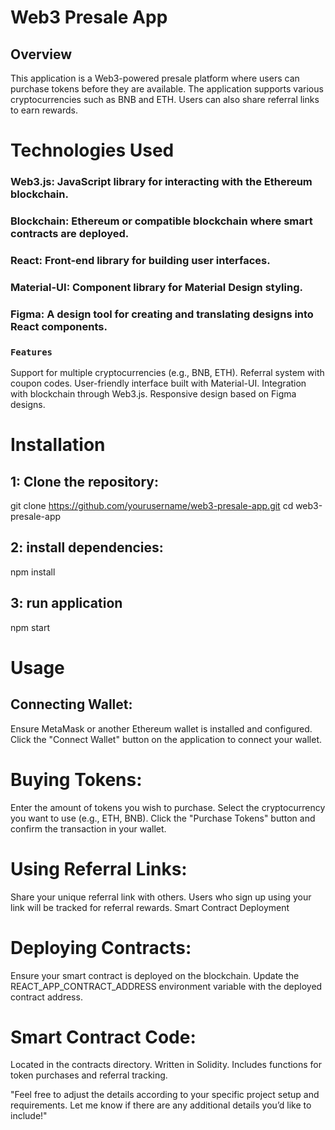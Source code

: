 # Web3 Presale App

## Overview
This application is a Web3-powered presale platform where users can purchase tokens before they are available.
The application supports various cryptocurrencies such as BNB and ETH. Users can also share referral links to earn rewards.

# Technologies Used
### Web3.js: JavaScript library for interacting with the Ethereum blockchain.
### Blockchain: Ethereum or compatible blockchain where smart contracts are deployed.
### React: Front-end library for building user interfaces.
### Material-UI: Component library for Material Design styling.
### Figma: A design tool for creating and translating designs into React components.

### `Features`
Support for multiple cryptocurrencies (e.g., BNB, ETH).
Referral system with coupon codes.
User-friendly interface built with Material-UI.
Integration with blockchain through Web3.js.
Responsive design based on Figma designs.

# Installation

 ## 1: Clone the repository:
 
 git clone https://github.com/yourusername/web3-presale-app.git
 cd web3-presale-app

## 2: install dependencies:

npm install

## 3: run application

npm start

# Usage
## Connecting Wallet:

Ensure MetaMask or another Ethereum wallet is installed and configured.
Click the "Connect Wallet" button on the application to connect your wallet.
# Buying Tokens:

Enter the amount of tokens you wish to purchase.
Select the cryptocurrency you want to use (e.g., ETH, BNB).
Click the "Purchase Tokens" button and confirm the transaction in your wallet.
# Using Referral Links:

Share your unique referral link with others.
Users who sign up using your link will be tracked for referral rewards.
Smart Contract Deployment
# Deploying Contracts:

Ensure your smart contract is deployed on the blockchain. Update the REACT_APP_CONTRACT_ADDRESS environment variable with the deployed contract address.

# Smart Contract Code:

Located in the contracts directory.
Written in Solidity.
Includes functions for token purchases and referral tracking.

 "Feel free to adjust the details according to your specific project setup and requirements. Let me know if there are any additional details you’d like to include!"

